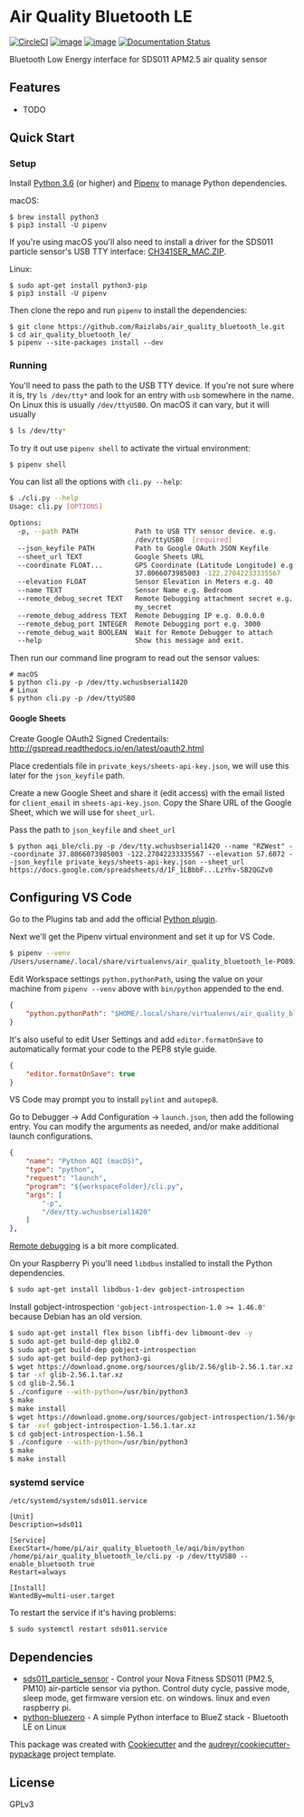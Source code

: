 Air Quality Bluetooth LE
========================

[![CircleCI](https://img.shields.io/circleci/project/github/Raizlabs/air_quality_bluetooth_le/master.svg)](https://circleci.com/gh/Raizlabs/air_quality_bluetooth_le)
[![image](https://img.shields.io/pypi/v/aqi_ble.svg)](https://pypi.python.org/pypi/aqi_ble)
[![image](https://img.shields.io/travis/Raizlabs/aqi_ble.svg)](https://travis-ci.org/Raizlabs/aqi_ble)
[![Documentation Status](https://readthedocs.org/projects/aqi-ble/badge/?version=latest)](https://aqi-ble.readthedocs.io/en/latest/?badge=latest)


Bluetooth Low Energy interface for SDS011 APM2.5 air quality sensor

## Features

-   TODO

## Quick Start

### Setup

Install [Python 3.6](https://www.python.org/) (or higher) and [Pipenv](https://github.com/pypa/pipenv) to manage Python dependencies.

macOS:

```
$ brew install python3
$ pip3 install -U pipenv
```

If you're using macOS you'll also need to install a driver for the SDS011 particle sensor's USB TTY interface: [CH341SER_MAC.ZIP](https://github.com/chrisballinger/sds011-rs/raw/master/CH341SER_MAC.ZIP).

Linux:

```
$ sudo apt-get install python3-pip
$ pip3 install -U pipenv
```

Then clone the repo and run `pipenv` to install the dependencies:

```
$ git clone https://github.com/Raizlabs/air_quality_bluetooth_le.git
$ cd air_quality_bluetooth_le/
$ pipenv --site-packages install --dev
```

### Running

You'll need to pass the path to the USB TTY device. If you're not sure where it is, try `ls /dev/tty*` and look for an entry with `usb` somewhere in the name. On Linux this is usually `/dev/ttyUSB0`. On macOS it can vary, but it will usually

```bash
$ ls /dev/tty*
```

To try it out use `pipenv shell` to activate the virtual environment:

```bash
$ pipenv shell
```

You can list all the options with `cli.py --help`:

```bash
$ ./cli.py --help
Usage: cli.py [OPTIONS]

Options:
  -p, --path PATH              Path to USB TTY sensor device. e.g.
                               /dev/ttyUSB0  [required]
  --json_keyfile PATH          Path to Google OAuth JSON Keyfile
  --sheet_url TEXT             Google Sheets URL
  --coordinate FLOAT...        GPS Coordinate (Latitude Longitude) e.g.
                               37.8066073985003 -122.27042233335567
  --elevation FLOAT            Sensor Elevation in Meters e.g. 40
  --name TEXT                  Sensor Name e.g. Bedroom
  --remote_debug_secret TEXT   Remote Debugging attachment secret e.g.
                               my_secret
  --remote_debug_address TEXT  Remote Debugging IP e.g. 0.0.0.0
  --remote_debug_port INTEGER  Remote Debugging port e.g. 3000
  --remote_debug_wait BOOLEAN  Wait for Remote Debugger to attach
  --help                       Show this message and exit.
```

Then run our command line program to read out the sensor values:

```
# macOS
$ python cli.py -p /dev/tty.wchusbserial1420
# Linux
$ python cli.py -p /dev/ttyUSB0
```

#### Google Sheets

Create Google OAuth2 Signed Credentails: http://gspread.readthedocs.io/en/latest/oauth2.html

Place credentials file in `private_keys/sheets-api-key.json`, we will use this later for the `json_keyfile` path.

Create a new Google Sheet and share it (edit access) with the email listed for `client_email` in `sheets-api-key.json`. Copy the Share URL of the Google Sheet, which we will use for `sheet_url`.

Pass the path to `json_keyfile` and `sheet_url`

```
$ python aqi_ble/cli.py -p /dev/tty.wchusbserial1420 --name "RZWest" --coordinate 37.8066073985003 -122.27042233335567 --elevation 57.6072 --json_keyfile private_keys/sheets-api-key.json --sheet_url https://docs.google.com/spreadsheets/d/1F_1LBbbF...LzYhv-SB2QGZv0
```

## Configuring VS Code

Go to the Plugins tab and add the official [Python plugin](https://marketplace.visualstudio.com/items?itemName=ms-python.python).

Next we'll get the Pipenv virtual environment and set it up for VS Code.

```bash
$ pipenv --venv
/Users/username/.local/share/virtualenvs/air_quality_bluetooth_le-PO89Jxuj
```

Edit Workspace settings `python.pythonPath`, using the value on your machine from `pipenv --venv` above with `bin/python` appended to the end.

```json
{
    "python.pythonPath": "$HOME/.local/share/virtualenvs/air_quality_bluetooth_le-PO89Jxuj/bin/python"
}
```

It's also useful to edit User Settings and add `editor.formatOnSave` to automatically format your code to the PEP8 style guide.

```json
{
    "editor.formatOnSave": true
}
```

VS Code may prompt you to install `pylint` and `autopep8`.

Go to Debugger -> Add Configuration -> `launch.json`, then add the following entry. You can modify the arguments as needed, and/or make additional launch configurations.

```json
{
    "name": "Python AQI (macOS)",
    "type": "python",
    "request": "launch",
    "program": "${workspaceFolder}/cli.py",
    "args": [
        "-p",
        "/dev/tty.wchusbserial1420"
    ]
},
```

[Remote debugging](https://benoitpatra.com/2017/11/27/remote-debugging-python-with-vscode/) is a bit more complicated. 

On your Raspberry Pi you'll need `libdbus` installed to install the Python dependencies.

```bash
$ sudo apt-get install libdbus-1-dev gobject-introspection
```

Install gobject-introspection `'gobject-introspection-1.0 >= 1.46.0'` because Debian has an old version.

```bash
$ sudo apt-get install flex bison libffi-dev libmount-dev -y
$ sudo apt-get build-dep glib2.0
$ sudo apt-get build-dep gobject-introspection
$ sudo apt-get build-dep python3-gi
$ wget https://download.gnome.org/sources/glib/2.56/glib-2.56.1.tar.xz
$ tar -xf glib-2.56.1.tar.xz
$ cd glib-2.56.1
$ ./configure --with-python=/usr/bin/python3
$ make
$ make install
$ wget https://download.gnome.org/sources/gobject-introspection/1.56/gobject-introspection-1.56.1.tar.xz
$ tar -xvf gobject-introspection-1.56.1.tar.xz
$ cd gobject-introspection-1.56.1
$ ./configure --with-python=/usr/bin/python3
$ make
$ make install
```

### systemd service

`/etc/systemd/system/sds011.service`

```
[Unit]
Description=sds011

[Service]
ExecStart=/home/pi/air_quality_bluetooth_le/aqi/bin/python /home/pi/air_quality_bluetooth_le/cli.py -p /dev/ttyUSB0 --enable_bluetooth true
Restart=always

[Install]
WantedBy=multi-user.target
```

To restart the service if it's having problems:

```
$ sudo systemctl restart sds011.service
```

## Dependencies

* [sds011_particle_sensor](https://gitlab.com/frankrich/sds011_particle_sensor) - Control your Nova Fitness SDS011 (PM2.5, PM10) air-particle sensor via python. Control duty cycle, passive mode, sleep mode, get firmware version etc. on windows. linux and even raspberry pi.
* [python-bluezero](https://github.com/ukBaz/python-bluezero) - A simple Python interface to BlueZ stack - Bluetooth LE on Linux

This package was created with
[Cookiecutter](https://github.com/audreyr/cookiecutter) and the
[audreyr/cookiecutter-pypackage](https://github.com/audreyr/cookiecutter-pypackage)
project template.

## License

GPLv3